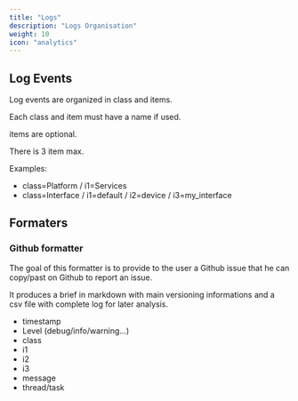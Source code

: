 ```yaml
---
title: "Logs"
description: "Logs Organisation"
weight: 10
icon: "analytics"
---
```


## Log Events

Log events are organized in class and items.

Each class and item must have a name if used.

items are optional.

There is 3 item max.

Examples:

- class=Platform / i1=Services
- class=Interface / i1=default / i2=device / i3=my_interface


## Formaters

### Github formatter

The goal of this formatter is to provide to the user a Github issue that he can copy/past on Github to report an issue.

It produces a brief in markdown with main versioning informations and a csv file with complete log for later analysis.

- timestamp
- Level (debug/info/warning...)
- class
- i1
- i2
- i3
- message
- thread/task
